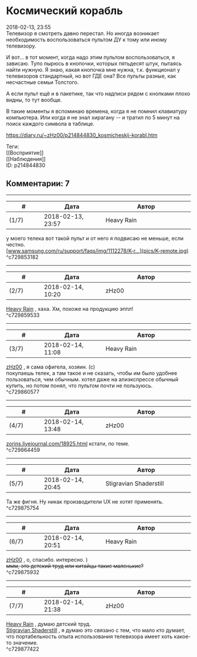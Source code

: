 Космический корабль
===================

  
2018-02-13, 23:55  
 Телевизор я смотреть давно перестал. Но иногда возникает необходимость воспользоваться пультом ДУ к тому или иному телевизору.   
   
 И вот... в тот момент, когда надо этим пультом воспользоваться, я зависаю. Тупо пырюсь в кнопочки, которых пятьдесят штук, пытаясь найти нужную. Я знаю, какая кнопочка мне нужна, т.к. функционал у телевизоров стандартный, но вот ГДЕ она? Все пульты разные, как несчастные семьи Толстого.   
   
 А если пульт ещё и в пакетике, так что надписи рядом с кнопками плохо видны, то тут вообще.   
   
 В такие моменты я вспоминаю времена, когда я не помнил клавиатуру компьютера. Или когда я не знал хирагану -- и тратил по 5 минут на поиск каждого символа в таблице.   
  
<https://diary.ru/~zHz00/p214844830_kosmicheskij-korabl.htm>  
  
Теги:  
[[Восприятие]]  
[[Наблюдения]]  
ID: p214844830  


Комментарии: 7
--------------

  


---



|         #         |              Дата              |                     Автор                     |           ID           |
| --- | --- | --- | --- |
| (1/7) | 2018-02-13, 23:57 | Heavy Rain | c729853182 |

  
 у моего телека вот такой пульт и от него я подвисаю не меньше, если честно.   
  [www.samsung.com/ru/support/faqs/img/1112278/K-r...](pics/K-remote.jpg)    
 ^c729853182

---



|         #         |              Дата              |                     Автор                     |           ID           |
| --- | --- | --- | --- |
| (2/7) | 2018-02-14, 10:20 | zHz00 | c729859533 |

  
  [Heavy Rain](http://kogacz.diary.ru "dear j ournal")  , хаха. Хм, похоже на продукцию эппл!   
 ^c729859533

---



|         #         |              Дата              |                     Автор                     |           ID           |
| --- | --- | --- | --- |
| (3/7) | 2018-02-14, 11:08 | Heavy Rain | c729860577 |

  
  [zHz00](https://zHz00.diary.ru "Untitled")  , я сама офигела, хозяин. (с)   
 покупаешь телек, а там такое и не сказать, чтобы им было удобнее пользоваться, чем обычным. хотел даже на алиэкспрессе обычный купить, но потом понял, что пультом почти не пользуюсь.   
 ^c729860577

---



|         #         |              Дата              |                     Автор                     |           ID           |
| --- | --- | --- | --- |
| (4/7) | 2018-02-14, 13:48 | zHz00 | c729864459 |

  
  [zorins.livejournal.com/18925.html](http://zorins.livejournal.com/18925.html)  кстати, по теме.   
 ^c729864459

---



|         #         |              Дата              |                     Автор                     |           ID           |
| --- | --- | --- | --- |
| (5/7) | 2018-02-14, 20:45 | Stigravian Shaderstill | c729875754 |

  
 Та же фигня. Ну никак производители UX не хотят применять.   
 ^c729875754

---



|         #         |              Дата              |                     Автор                     |           ID           |
| --- | --- | --- | --- |
| (6/7) | 2018-02-14, 20:51 | Heavy Rain | c729875932 |

  
  [zHz00](https://zHz00.diary.ru "Untitled")  , о, спасибо. интересно. )   
  ~~ммм, это детский труд или китайцы такие маленькие?~~    
 ^c729875932

---



|         #         |              Дата              |                     Автор                     |           ID           |
| --- | --- | --- | --- |
| (7/7) | 2018-02-14, 21:38 | zHz00 | c729877422 |

  
  [Heavy Rain](http://kogacz.diary.ru "dear j ournal")  , думаю детский труд.   
  [Stigravian Shaderstill](http://stigravian.diary.ru "Science, Death, Rock-n-Roll")  , я думаю это связано с тем, что мало кто думает, что портабельность опыта использования телевизора имеет хоть какое-то значение.   
 ^c729877422